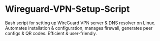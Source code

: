# Wireguard-VPN-Setup-Script
 Bash script for setting up WireGuard VPN server &amp; DNS resolver on Linux. Automates installation &amp; configuration, manages firewall, generates peer configs &amp; QR codes. Efficient &amp; user-friendly.
